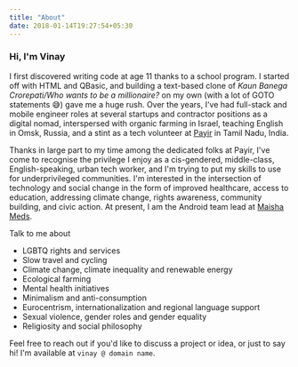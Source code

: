 ```yaml
---
title: "About"
date: 2018-01-14T19:27:54+05:30
---
```


### Hi, I'm Vinay

I first discovered writing code at age 11 thanks to a school program. I started off with HTML and QBasic, and building a text-based clone of _Kaun Banega Crorepati/Who wants to be a millionaire?_ on my own (with a lot of GOTO statements 😅) gave me a huge rush. Over the years, I've had full-stack and mobile engineer roles at several startups and contractor positions as a digital nomad, interspersed with organic farming in Israel, teaching English in Omsk, Russia, and a stint as a tech volunteer at [Payir](https://payir.org) in Tamil Nadu, India.

Thanks in large part to my time among the dedicated folks at Payir, I've come to recognise the privilege I enjoy as a cis-gendered, middle-class, English-speaking, urban tech worker, and I'm trying to put my skills to use for underprivileged communities. I'm interested in the intersection of technology and social change in the form of improved healthcare, access to education, addressing climate change, rights awareness, community building, and civic action. At present, I am the Android team lead at [Maisha Meds](https://maishameds.org/).

Talk to me about
* LGBTQ rights and services
* Slow travel and cycling
* Climate change, climate inequality and renewable energy
* Ecological farming
* Mental health initiatives
* Minimalism and anti-consumption
* Eurocentrism, internationalization and regional language support
* Sexual violence, gender roles and gender equality
* Religiosity and social philosophy

Feel free to reach out if you'd like to discuss a project or idea, or just to say hi! I'm available at `vinay @ domain name`.